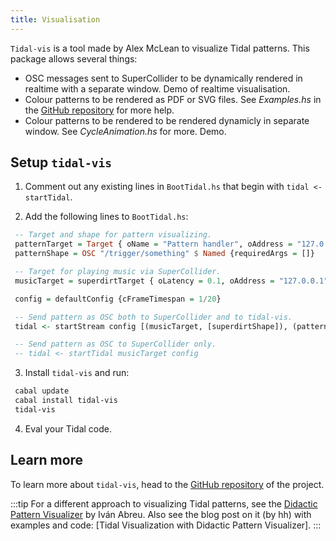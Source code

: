 ```yaml
---
title: Visualisation
---
```


`Tidal-vis` is a tool made by Alex McLean to visualize Tidal patterns. This package allows several things:
* OSC messages sent to SuperCollider to be dynamically rendered in realtime with a separate window. Demo of realtime visualisation.
* Colour patterns to be rendered as PDF or SVG files. See *Examples.hs* in the [GitHub
  repository](https://github.com/tidalcycles/tidal-vis) for more help.
* Colour patterns to be rendered to be rendered dynamicly in separate window. See
  *CycleAnimation.hs* for more. Demo.

## Setup `tidal-vis`

1. Comment out any existing lines in `BootTidal.hs` that begin with `tidal <- startTidal`.

2. Add the following lines to `BootTidal.hs`:

```haskell
 -- Target and shape for pattern visualizing.
 patternTarget = Target { oName = "Pattern handler", oAddress = "127.0.0.1", oPort = 5050, oBusPort = Nothing, oLatency = 0.02, oWindow = Nothing, oSchedule = Pre BundleStamp, oHandshake = False }
 patternShape = OSC "/trigger/something" $ Named {requiredArgs = []}

 -- Target for playing music via SuperCollider.
 musicTarget = superdirtTarget { oLatency = 0.1, oAddress = "127.0.0.1", oPort = 57120 }

 config = defaultConfig {cFrameTimespan = 1/20}

 -- Send pattern as OSC both to SuperCollider and to tidal-vis.
 tidal <- startStream config [(musicTarget, [superdirtShape]), (patternTarget, [patternShape])]

 -- Send pattern as OSC to SuperCollider only.
 -- tidal <- startTidal musicTarget config
```

3. Install `tidal-vis` and run:

```bash
 cabal update
 cabal install tidal-vis
 tidal-vis
```

4. Eval your Tidal code.

## Learn more

To learn more about `tidal-vis`, head to the [GitHub
repository](https://github.com/tidalcycles/tidal-vis) of the project.

:::tip
For a different approach to visualizing Tidal patterns, see the [Didactic Pattern Visualizer](https://github.com/ivan-abreu/didacticpatternvisualizer/tree/main) by Iván Abreu. Also see the blog post on it (by hh) with examples and code: [Tidal Visualization with Didactic Pattern Visualizer].
:::

<!-- TODO: add blog link above -->
